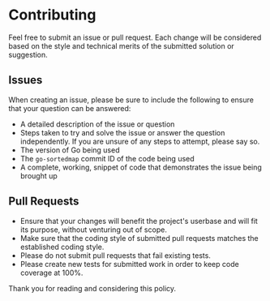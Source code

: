 # Contributing

Feel free to submit an issue or pull request. Each change will be considered based on the style and technical merits of the submitted solution or suggestion.

## Issues

When creating an issue, please be sure to include the following to ensure that your question can be answered:

* A detailed description of the issue or question
* Steps taken to try and solve the issue or answer the question independently. If you are unsure of any steps to attempt, please say so.
* The version of Go being used
* The ```go-sortedmap``` commit ID of the code being used
* A complete, working, snippet of code that demonstrates the issue being brought up

## Pull Requests

* Ensure that your changes will benefit the project's userbase and will fit its purpose, without venturing out of scope.
* Make sure that the coding style of submitted pull requests matches the established coding style.
* Please do not submit pull requests that fail existing tests.
* Please create new tests for submitted work in order to keep code coverage at 100%.

Thank you for reading and considering this policy.